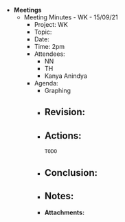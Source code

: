 - **Meetings**
	- Meeting Minutes - WK - 15/09/21
		- Project: WK
		- Topic:
		- Date:
		- Time: 2pm
		- Attendees:
			- NN
			- TH
			- Kanya Anindya
		- Agenda:
			- Graphing
			- **Revision:**
				-
			- **Actions:**
				-
				  TODO
			- **Conclusion:**
				-
			- **Notes:**
				-
			- **Attachments:**